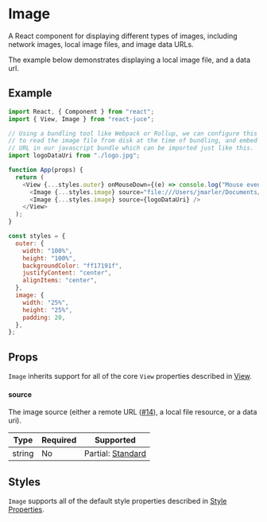 # Image

A React component for displaying different types of images, including network images,
local image files, and image data URLs.

The example below demonstrates displaying a local image file, and a data url.

## Example

```js
import React, { Component } from "react";
import { View, Image } from "react-juce";

// Using a bundling tool like Webpack or Rollup, we can configure this import
// to read the image file from disk at the time of bundling, and embed the data
// URL in our javascript bundle which can be imported just like this.
import logoDataUri from "./logo.jpg";

function App(props) {
  return (
    <View {...styles.outer} onMouseDown={(e) => console.log("Mouse event!", e)}>
      <Image {...styles.image} source="file:///Users/jmarler/Documents/logo.jpg" />
      <Image {...styles.image} source={logoDataUri} />
    </View>
  );
}

const styles = {
  outer: {
    width: "100%",
    height: "100%",
    backgroundColor: "ff17191f",
    justifyContent: "center",
    alignItems: "center",
  },
  image: {
    width: "25%",
    height: "25%",
    padding: 20,
  },
};
```

## Props

`Image` inherits support for all of the core `View` properties described in [View](View.md).

#### source

The image source (either a remote URL ([#14](https://github.com/JoshMarler/react-juce/issues/14)), a local file resource, or a data uri).

| Type   | Required | Supported                                                                  |
| ------ | -------- | -------------------------------------------------------------------------- |
| string | No       | Partial: [Standard](https://developer.mozilla.org/en-US/docs/Glossary/URL) |

## Styles

`Image` supports all of the default style properties described in [Style Properties](Styles.md).
